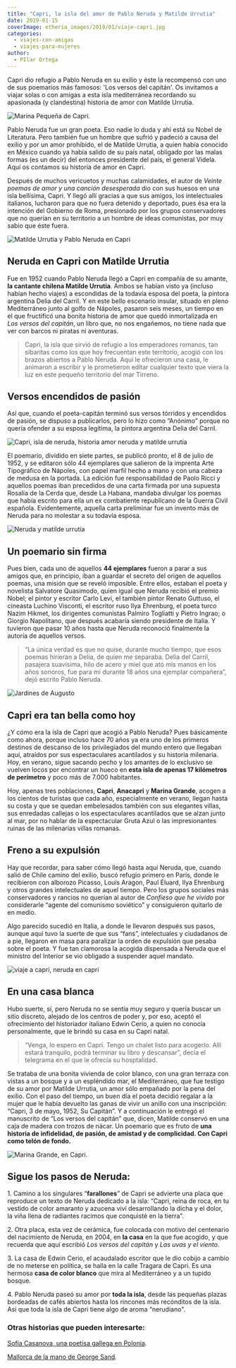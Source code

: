 ```yaml
---
title: "Capri, la isla del amor de Pablo Neruda y Matilde Urrutia"
date: 2019-01-15
coverImage: etheria_images/2019/01/viaje-capri.jpg
categories: 
  - viajes-con-amigas
  - viajes-para-mujeres
author: 
  - PIlar Ortega
---
```


Capri dio refugio a Pablo Neruda en su exilio y éste la recompensó con uno de sus 
poemarios más famosos: 'Los versos del capitán'. Os invitamos a viajar solas o con 
amigas a esta isla mediterránea recordando su apasionada (y clandestina) historia de 
amor con Matilde Urrutia. 

![Marina Pequeña de Capri.](etheria_images/2019/01/viaje-capri-900x675.jpg "Marina Pequeña de Capri. © Martyna Bober")

Pablo Neruda fue un gran poeta. Eso nadie lo duda y ahí está su Nobel de Literatura. 
Pero también fue un hombre que sufrió y padeció a causa del exilio y por un amor 
prohibido, el de Matilde Urrutia, a quien había conocido en México cuando ya había 
salido de su país natal, obligado por las malas formas (es un decir) del entonces 
presidente del país, el general Videla. Aquí os contamos su historia de amor en Capri. 

Después de muchos vericuetos y muchas calamidades, el autor de _Veinte poemas de amor y 
una canción desesperada_ dio con sus huesos en una isla bellísima, Capri. Y llegó allí 
gracias a que sus amigos, los intelectuales italianos, lucharon para que no fuera 
detenido y deportado, pues ésa era la intención del Gobierno de Roma, presionado por los 
grupos conservadores que no querían en su territorio a un hombre de ideas comunistas, 
por muy sabio que éste fuera. 

![Matilde Urrutia y Pablo Neruda en Capri](etheria_images/2019/01/matilde-urrutia-amor-neruda-capri-1024x619.jpg "Matilde Urrutia y Pablo Neruda en Capri. © Archivo Fundación Pablo Neruda")

## Neruda en Capri con Matilde Urrutia

Fue en 1952 cuando Pablo Neruda llegó a Capri en compañía de su amante, **la cantante 
chilena Matilde Urrutia**. Ambos se habían visto ya (incluso habían hecho viajes) a 
escondidas de la todavía esposa del poeta, la pintora argentina Delia del Carril. Y en 
este bello escenario insular, situado en pleno Mediterráneo junto al golfo de Nápoles, 
pasaron seis meses, un tiempo en el que fructificó una bonita historia de amor que quedó 
inmortalizada en _Los versos del capitán_, un libro que, no nos engañemos, no tiene nada 
que ver con barcos ni piratas ni aventuras. 

> Capri, la isla que sirvió de refugio a los emperadores romanos, tan sibaritas como los 
> que hoy frecuentan este territorio, acogió con los brazos abiertos a Pablo Neruda. Aquí 
> le ofrecieron una casa, le animaron a escribir y le prometieron editar cualquier texto 
> que viera la luz en este pequeño territorio del mar Tirreno. 

## Versos encendidos de pasión

Así que, cuando el poeta-capitán terminó sus versos tórridos y encendidos de pasión, se 
dispuso a publicarlos, pero lo hizo como “Anónimo” porque no quería ofender a su esposa 
legítima, la pintora argentina Delia del Carril. 

![Capri, isla de neruda, historia amor neruda y matilde urrutia](etheria_images/2019/01/neruda-capri-1024x576.jpg "Farallones de Capri.")

El poemario, dividido en siete partes, se publicó pronto, el 8 de julio de 1952, y se 
editaron sólo 44 ejemplares que salieron de la imprenta Arte Tipográfico de Nápoles, con 
papel marfil hecho a mano y con una cabeza de medusa en la portada. La edición fue 
responsabilidad de Paolo Ricci y aquellos poemas iban precedidos de una carta firmada 
por una supuesta Rosalía de la Cerda que, desde La Habana, mandaba divulgar los poemas 
que había escrito para ella un ex combatiente republicano de la Guerra Civil española. 
Evidentemente, aquella carta preliminar fue un invento más de Neruda para no molestar a 
su todavía esposa. 

![Neruda y matilde urrutia](etheria_images/2019/01/Neruda-matilde-urrutia-capri-1024x759.jpg "La pareja en Capri. © Archivo Fundación Neruda.")

## Un poemario sin firma

Pues bien, cada uno de aquellos **44 ejemplares** fueron a parar a sus amigos que, en 
principio, iban a guardar el secreto del origen de aquellos poemas, una misión que se 
reveló imposible. Entre ellos, estaban el poeta y novelista Salvatore Quasimodo, quien 
igual que Neruda recibió el premio Nobel; el pintor y escritor Carlo Levi, el también 
pintor Renato Guttuso, el cineasta Luchino Visconti, el escritor ruso Ilya Ehrenburg, el 
poeta turco Nazim Hikmet, los dirigentes comunistas Palmiro Togliatti y Pietro Ingrao; o 
Giorgio Napolitano, que después acabaría siendo presidente de Italia. Y tuvieron que 
pasar 10 años hasta que Neruda reconoció finalmente la autoría de aquellos versos. 

> “La única verdad es que no quise, durante mucho tiempo, que esos poemas hirieran a 
> Delia, de quien me separaba. Delia del Carril, pasajera suavísima, hilo de acero y miel 
> que ató mis manos en los años sonoros, fue para mí durante 18 años una ejemplar 
> compañera”, dejó escrito Pablo Neruda. 

![Jardines de Augusto](etheria_images/2019/01/neruda-capri-5-1024x682.jpg "Jardines de Augusto, en Capri. © Gary Along")

## Capri era tan bella como hoy

¿Y cómo era la isla de Capri que acogió a Pablo Neruda? Pues básicamente como ahora, 
porque incluso hace 70 años ya era uno de los primeros destinos de descanso de los 
privilegiados del mundo entero que llegaban aquí, atraídos por sus espectaculares 
acantilados y su historia milenaria. Hoy, en verano, sigue sacando pecho y los amantes 
de lo exclusivo se vuelven locos por encontrar un hueco en **esta isla de apenas 17 
kilómetros de perímetro** y poco más de 7.000 habitantes. 

Hoy, apenas tres poblaciones, **Capri**, **Anacapri** y **Marina Grande**, acogen a los 
cientos de turistas que cada año, especialmente en verano, llegan hasta su costa y que 
se quedan embelesados también con sus elegantes villas, sus enredadas callejas o los 
espectaculares acantilados que se alzan junto al mar, por no hablar de la espectacular 
Gruta Azul o las impresionantes ruinas de las milenarias villas romanas. 

## Freno a su expulsión

Hay que recordar, para saber cómo llegó hasta aquí Neruda, que, cuando salió de Chile 
camino del exilio, buscó refugio primero en París, donde le recibieron con alborozo 
Picasso, Louis Aragon, Paul Éluard, Ilya Ehrenburg y otros grandes intelectuales de 
aquel tiempo. Pero los grupos sociales más conservadores y rancios no querían al autor 
de _Confieso que he vivido_ por considerarle “agente del comunismo soviético” y 
consiguieron quitarlo de en medio. 

Algo parecido sucedió en Italia, a donde le llevaron después sus pasos, aunque aquí tuvo 
la suerte de que sus “fans”, intelectuales y ciudadanos de a pie, llegaron en masa para 
paralizar la orden de expulsión que pesaba sobre el poeta. Y fue tan clamorosa la 
acogida dispensada a Neruda que el ministro del Interior se vio obligado a suspender 
aquel mandato. 

![viaje a capri, neruda en capri](etheria_images/2019/01/capri-farallones.jpg "Paisaje de Capri.")

## En una casa blanca

Hubo suerte, sí, pero Neruda no se sentía muy seguro y quería buscar un sitio discreto, 
alejado de los centros de poder y, por eso, aceptó el ofrecimiento del historiador 
italiano Edwin Cerio, a quien no conocía personalmente, que le brindó su casa en su 
Capri natal. 

> “Venga, lo espero en Capri. Tengo un chalet listo para acogerlo. Allí estará tranquilo, 
> podrá terminar su libro y descansar”, decía el telegrama en el que le ofrecía su 
> hosptalidad. 

Se trataba de una bonita vivienda de color blanco, con una gran terraza con vistas a un 
bosque y a un espléndido mar, el Mediterráneo, que fue testigo de su amor por Matilde 
Urrutia, un amor sólo empañado por la pena del exilio. Con el paso del tiempo, un buen 
día el poeta decidió regalar a la mujer que le había devuelto las ganas de vivir un 
anillo con una inscripción: “Capri, 3 de mayo, 1952, Su Capitán”. Y a continuación le 
entregó el manuscrito de “Los versos del capitán” que, dicen, Matilde conservó en una 
caja de madera con trozos de nácar. Un poemario que es fruto de **una historia de 
infidelidad, de pasión, de amistad y de complicidad. Con Capri como telón de fondo.** 

![Marina Grande, en Capri.](etheria_images/2019/01/capri-marina-grande.jpg "Marina Grande, en Capri.")

## Sigue los pasos de Neruda:

1\. Camino a los singulares “**farallones**” de Capri se advierte una placa que 
reproduce un texto de Neruda dedicado a la isla: “Capri, reina de roca, en tu vestido de 
color amaranto y azucena viví desarrollando la dicha y el dolor, la viña llena de 
radiantes racimos que conquisté en la tierra”. 

2\. Otra placa, esta vez de cerámica, fue colocada con motivo del centenario del 
nacimiento de Neruda, en 2004, en **la casa** en la que fue acogido, y que recuerda que 
aquí escribió _Los versos del capitán_ y _Las uvas y el viento_. 

3\. La casa de Edwin Cerio, el acaudalado escritor que le dio cobijo a cambio de no 
meterse en política, se halla en la calle Tragara de Capri. Es una hermosa **casa de 
color blanco** que mira al Mediterráneo y a un tupido bosque. 

4\. Pablo Neruda paseó su amor por **toda la isla**, desde las pequeñas plazas bordeadas 
de cafés abiertos hasta los rincones más recónditos de la isla. Así que toda la isla de 
Capri tiene algo de aroma “nerudiano". 

### Otras historias que pueden interesarte:

[Sofía Casanova, una poetisa gallega en 
Polonia](https://etheriamagazine.com/2018/09/10/la-poetisa-sofia-casanova-una-gallega-en-polonia/). 

[Mallorca de la mano de George 
Sand](https://etheriamagazine.com/2018/05/16/mallorca-de-la-mano-de-george-sand/).
